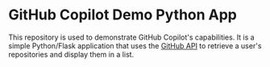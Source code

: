 # GitHub Copilot Demo Python App

This repository is used to demonstrate GitHub Copilot's capabilities. It is a
simple Python/Flask application that uses the
[GitHub API](https://docs.github.com/en/rest) to retrieve a user's repositories
and display them in a list.
